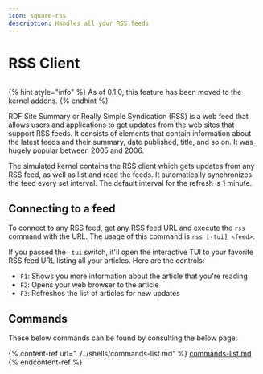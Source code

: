 ```yaml
---
icon: square-rss
description: Handles all your RSS feeds
---
```


# RSS Client

<figure><img src="https://github.com/Aptivi-Stable-Docs/nks-manual-0.1.0/blob/main/.gitbook/assets/005-rss.png" alt=""><figcaption></figcaption></figure>

{% hint style="info" %}
As of 0.1.0, this feature has been moved to the kernel addons.
{% endhint %}

RDF Site Summary or Really Simple Syndication (RSS) is a web feed that allows users and applications to get updates from the web sites that support RSS feeds. It consists of elements that contain information about the latest feeds and their summary, date published, title, and so on. It was hugely popular between 2005 and 2006.

The simulated kernel contains the RSS client which gets updates from any RSS feed, as well as list and read the feeds. It automatically synchronizes the feed every set interval. The default interval for the refresh is 1 minute.

## Connecting to a feed

To connect to any RSS feed, get any RSS feed URL and execute the `rss` command with the URL. The usage of this command is `rss [-tui] <feed>`.

If you passed the `-tui` switch, it'll open the interactive TUI to your favorite RSS feed URL listing all your articles. Here are the controls:

* `F1`: Shows you more information about the article that you're reading
* `F2`: Opens your web browser to the article
* `F3`: Refreshes the list of articles for new updates

## Commands

These below commands can be found by consulting the below page:

{% content-ref url="../../shells/commands-list.md" %}
[commands-list.md](../../shells/commands-list.md)
{% endcontent-ref %}
